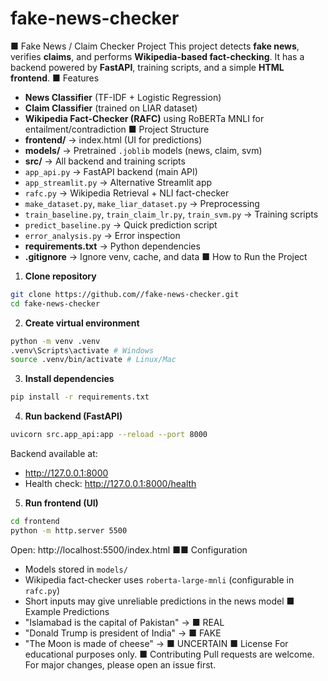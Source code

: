 # fake-news-checker
■ Fake News / Claim Checker Project
This project detects **fake news**, verifies **claims**, and performs **Wikipedia-based fact-checking**.
It has a backend powered by **FastAPI**, training scripts, and a simple **HTML frontend**.
■ Features
- **News Classifier** (TF-IDF + Logistic Regression)
- **Claim Classifier** (trained on LIAR dataset)
- **Wikipedia Fact-Checker (RAFC)** using RoBERTa MNLI for entailment/contradiction
■ Project Structure
- **frontend/** → index.html (UI for predictions)
- **models/** → Pretrained `.joblib` models (news, claim, svm)
- **src/** → All backend and training scripts
- `app_api.py` → FastAPI backend (main API)
- `app_streamlit.py` → Alternative Streamlit app
- `rafc.py` → Wikipedia Retrieval + NLI fact-checker
- `make_dataset.py`, `make_liar_dataset.py` → Preprocessing
- `train_baseline.py`, `train_claim_lr.py`, `train_svm.py` → Training scripts
- `predict_baseline.py` → Quick prediction script
- `error_analysis.py` → Error inspection
- **requirements.txt** → Python dependencies
- **.gitignore** → Ignore venv, cache, and data
■ How to Run the Project
1. **Clone repository**
```bash
git clone https://github.com//fake-news-checker.git
cd fake-news-checker
```
2. **Create virtual environment**
```bash
python -m venv .venv
.venv\Scripts\activate # Windows
source .venv/bin/activate # Linux/Mac
```
3. **Install dependencies**
```bash
pip install -r requirements.txt
```
4. **Run backend (FastAPI)**
```bash
uvicorn src.app_api:app --reload --port 8000
```
Backend available at:
- http://127.0.0.1:8000
- Health check: http://127.0.0.1:8000/health
5. **Run frontend (UI)**
```bash
cd frontend
python -m http.server 5500
```
Open: http://localhost:5500/index.html
■■ Configuration
- Models stored in `models/`
- Wikipedia fact-checker uses `roberta-large-mnli` (configurable in `rafc.py`)
- Short inputs may give unreliable predictions in the news model
■ Example Predictions
- "Islamabad is the capital of Pakistan" → ■ REAL
- "Donald Trump is president of India" → ■ FAKE
- "The Moon is made of cheese" → ■ UNCERTAIN
■ License
For educational purposes only.
■ Contributing
Pull requests are welcome. For major changes, please open an issue first.
